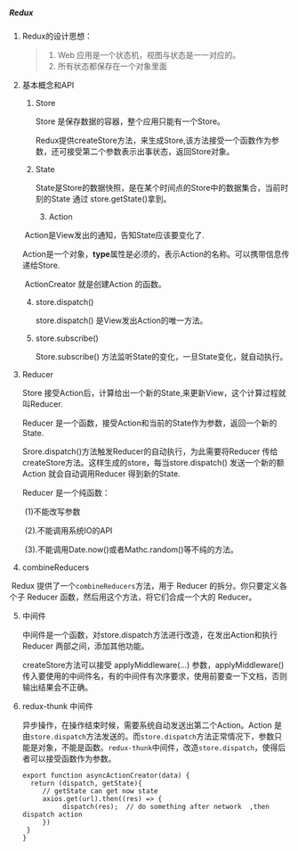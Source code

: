 ##### Redux

1. Redux的设计思想： 

   > 1. Web 应用是一个状态机，视图与状态是一一对应的。
   > 2. 所有状态都保存在一个对象里面

2. 基本概念和API

   1. Store

      Store 是保存数据的容器，整个应用只能有一个Store。

      Redux提供createStore方法，来生成Store,该方法接受一个函数作为参数，还可接受第二个参数表示出事状态，返回Store对象。

   2. State

      State是Store的数据快照，是在某个时间点的Store中的数据集合，当前时刻的State 通过 store.getState()拿到。

      3. Action	

   ​         Action是View发出的通知，告知State应该要变化了.

   ​	Action是一个对象，**type**属性是必须的，表示Action的名称。可以携带信息传递给Store.

   ​	ActionCreator 就是创建Action 的函数。

   4. store.dispatch()

      store.dispatch() 是View发出Action的唯一方法。

   5. store.subscribe()

      Store.subscribe() 方法监听State的变化，一旦State变化，就自动执行。

3. Reducer

   Store 接受Action后，计算给出一个新的State,来更新View，这个计算过程就叫Reducer.

   Reducer 是一个函数，接受Action和当前的State作为参数，返回一个新的State.

   Srore.dispatch()方法触发Reducer的自动执行，为此需要将Reducer 传给createStore方法。这样生成的store，每当store.dispatch() 发送一个新的额Action 就会自动调用Reducer 得到新的State.

    Reducer 是一个纯函数：	

   ​	(1)不能改写参数

   ​	(2).不能调用系统IO的API

   ​	(3).不能调用Date.now()或者Mathc.random()等不纯的方法。


4. combineReducers

​        Redux 提供了一个`combineReducers`方法，用于 Reducer 的拆分。你只要定义各个子 Reducer 函数，然后用这个方法，将它们合成一个大的 Reducer。

5. 中间件

   中间件是一个函数，对store.dispatch方法进行改造，在发出Action和执行Reducer 两部之间，添加其他功能。

   createStore方法可以接受 applyMiddleware(…) 参数，applyMiddleware()  传入要使用的中间件名，有的中间件有次序要求，使用前要查一下文档，否则输出结果会不正确。

6. redux-thunk 中间件

   异步操作，在操作结束时候，需要系统自动发送出第二个Action。Action 是由`store.dispatch`方法发送的。而`store.dispatch`方法正常情况下，参数只能是对象，不能是函数。`redux-thunk`中间件，改造`store.dispatch`，使得后者可以接受函数作为参数。

   ```
   export function asyncActionCreator(data) {
     return (dispatch, getState){
   		// getState can get now state 
   		axios.get(url).then((res) => {
             dispatch(res);  // do something after network  ,then dispatch action
   		})
   	}
   }
   ```

   ​
